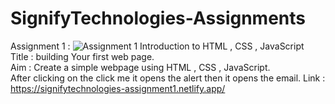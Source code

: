 # SignifyTechnologies-Assignments
Assignment 1 : 
![Assignment 1](https://i.imgur.com/biKqfC9.png)
Introduction to HTML , CSS , JavaScript<br>
Title : building Your first web page.<br>
Aim : Create a simple webpage using HTML , CSS , JavaScript.<br>
  After clicking on the click me it opens the alert then it opens the email.
Link : https://signifytechnologies-assignment1.netlify.app/
